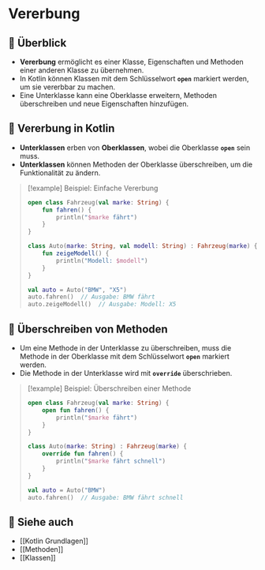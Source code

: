 # Vererbung

## 🔹 Überblick

- **Vererbung** ermöglicht es einer Klasse, Eigenschaften und Methoden einer anderen Klasse zu übernehmen.
- In Kotlin können Klassen mit dem Schlüsselwort **`open`** markiert werden, um sie vererbbar zu machen.
- Eine Unterklasse kann eine Oberklasse erweitern, Methoden überschreiben und neue Eigenschaften hinzufügen.

## 🔹 Vererbung in Kotlin

- **Unterklassen** erben von **Oberklassen**, wobei die Oberklasse **`open`** sein muss.
- **Unterklassen** können Methoden der Oberklasse überschreiben, um die Funktionalität zu ändern.

> [!example] Beispiel: Einfache Vererbung  
> ```kotlin
> open class Fahrzeug(val marke: String) {
>     fun fahren() {
>         println("$marke fährt")
>     }
> }
> 
> class Auto(marke: String, val modell: String) : Fahrzeug(marke) {
>     fun zeigeModell() {
>         println("Modell: $modell")
>     }
> }
> 
> val auto = Auto("BMW", "X5")
> auto.fahren()  // Ausgabe: BMW fährt
> auto.zeigeModell()  // Ausgabe: Modell: X5
> ```

## 🔹 Überschreiben von Methoden

- Um eine Methode in der Unterklasse zu überschreiben, muss die Methode in der Oberklasse mit dem Schlüsselwort **`open`** markiert werden.
- Die Methode in der Unterklasse wird mit **`override`** überschrieben.

> [!example] Beispiel: Überschreiben einer Methode  
> ```kotlin
> open class Fahrzeug(val marke: String) {
>     open fun fahren() {
>         println("$marke fährt")
>     }
> }
> 
> class Auto(marke: String) : Fahrzeug(marke) {
>     override fun fahren() {
>         println("$marke fährt schnell")
>     }
> }
> 
> val auto = Auto("BMW")
> auto.fahren()  // Ausgabe: BMW fährt schnell
> ```

## 🔹 Siehe auch

- [[Kotlin Grundlagen]]
- [[Methoden]]
- [[Klassen]]
